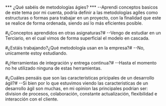*** ¿Qué sabéis de metodologías ágies? ***
--Aprendi conceptos basicos de este tema por mi cuenta, podría definir a las metodologías agíles como estructuras o formas para trabajar en un proyecto, con la finalidad que este se realice de forma ordenada, siendo así lo más eficientes posible.

#¿Conceptos aprendidos en otras asignaturas?#
--Vengo de estudiar en un Terciario, en el cual vimos de forma superficial el modelo en cascada.

#¿Estáis trabajando?¿Qué metodología usan en la empresa?#
--No, unicamente estoy estudiando. 

#¿Herramientas de integración y entrega continua?#
--Hasta el momento no he utilizado ninguna de estas herramientas.

#¿Cuáles pensáis que son las características pricipales de un desarrollo ágil?#
--Si bien por lo que estuvimos viendo las caracteristicas de un desarrollo ágil son muchas, en mi opinion las principales podrian ser: division de procesos, colaboración, constante actualización, flexibilidad e interacción con el cliente.